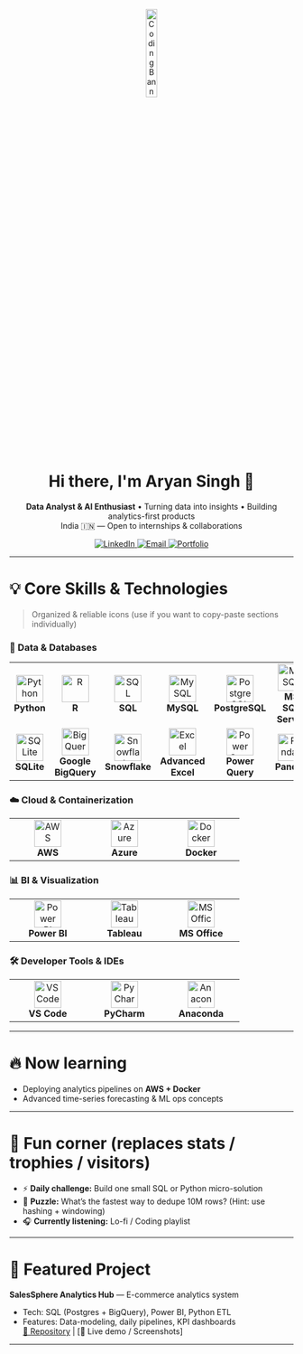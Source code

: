 <!-- ====== TOP BANNER (reliable GIF) ====== -->
<p align="center">
  <img src="https://media3.giphy.com/media/v1.Y2lkPTc5MGI3NjExaDhyMGM4MzB5ZWt2MXlwdGVnanZlM3V6N29tdnZobmtsMnlsZXFocSZlcD12MV9pbnRlcm5hbF9naWZfYnlfaWQmY3Q9Zw/EZr27ZbJwmjE9PGyLN/giphy.gif" alt="Coding Banner" width="20%"/>
</p>

<div align="center">
  <h1>Hi there, I'm <strong>Aryan Singh</strong> 👋</h1>
  <p>
    <strong>Data Analyst & AI Enthusiast</strong> • Turning data into insights • Building analytics-first products
    <br/>
    India 🇮🇳 — Open to internships & collaborations
  </p>

  <!-- Contact badges -->
  <p>
    <a href="https://linkedin.com/in/YOUR-LINKEDIN-USERNAME" target="_blank">
      <img src="https://img.shields.io/badge/LinkedIn-%230077B5.svg?style=for-the-badge&logo=linkedin&logoColor=white" alt="LinkedIn"/>
    </a>
    <a href="mailto:your.email@example.com">
      <img src="https://img.shields.io/badge/Email-D14836?style=for-the-badge&logo=gmail&logoColor=white" alt="Email"/>
    </a>
    <a href="https://your-portfolio-website.com" target="_blank">
      <img src="https://img.shields.io/badge/Portfolio-00A9A5?style=for-the-badge&logo=google-chrome&logoColor=white" alt="Portfolio"/>
    </a>
  </p>
</div>

---

# 💡 Core Skills & Technologies

> Organized & reliable icons (use if you want to copy-paste sections individually)

### 🧾 Data & Databases
<table>
  <tr>
    <td align="center" width="120">
      <img src="https://cdn.simpleicons.org/python/3776AB" width="48" height="48" alt="Python" /><br><strong>Python</strong>
    </td>
    <td align="center" width="120">
      <img src="https://cdn.simpleicons.org/r/276DC3" width="48" height="48" alt="R" /><br><strong>R</strong>
    </td>
    <td align="center" width="120">
      <img src="https://cdn.simpleicons.org/sql/FFCB2B" width="48" height="48" alt="SQL" /><br><strong>SQL</strong>
    </td>
    <td align="center" width="120">
      <img src="https://cdn.simpleicons.org/mysql/4479A1" width="48" height="48" alt="MySQL" /><br><strong>MySQL</strong>
    </td>
    <td align="center" width="120">
      <img src="https://cdn.jsdelivr.net/gh/devicons/devicon/icons/postgresql/postgresql-original.svg" width="48" height="48" alt="PostgreSQL" /><br><strong>PostgreSQL</strong>
    </td>
    <td align="center" width="120">
      <img src="https://cdn.simpleicons.org/microsoftsqlserver/CC2927" width="48" height="48" alt="MSSQL" /><br><strong>MS SQL Server</strong>
    </td>
  </tr>
  <tr>
    <td align="center" width="120">
      <img src="https://cdn.simpleicons.org/sqlite/003B57" width="48" height="48" alt="SQLite" /><br><strong>SQLite</strong>
    </td>
    <td align="center" width="120">
      <img src="https://cdn.simpleicons.org/googlebigquery/4285F4" width="48" height="48" alt="BigQuery" /><br><strong>Google BigQuery</strong>
    </td>
    <td align="center" width="120">
      <img src="https://cdn.simpleicons.org/snowflake/29B5E8" width="48" height="48" alt="Snowflake" /><br><strong>Snowflake</strong>
    </td>
    <td align="center" width="120">
      <img src="https://cdn.simpleicons.org/excel/217346" width="48" height="48" alt="Excel" /><br><strong>Advanced Excel</strong>
    </td>
    <td align="center" width="120">
      <img src="https://cdn.simpleicons.org/powerquery/1D6F42" width="48" height="48" alt="Power Query" /><br><strong>Power Query</strong>
    </td>
    <td align="center" width="120">
      <img src="https://cdn.simpleicons.org/pandas/150458" width="48" height="48" alt="Pandas" /><br><strong>Pandas</strong>
    </td>
  </tr>
</table>

### ☁️ Cloud & Containerization
<table>
  <tr>
    <td align="center" width="120">
      <img src="https://cdn.simpleicons.org/amazonaws/FF9900" width="48" height="48" alt="AWS" /><br><strong>AWS</strong>
    </td>
    <td align="center" width="120">
      <img src="https://cdn.simpleicons.org/microsoftazure/0078D4" width="48" height="48" alt="Azure" /><br><strong>Azure</strong>
    </td>
    <td align="center" width="120">
      <img src="https://cdn.jsdelivr.net/gh/devicons/devicon/icons/docker/docker-original.svg" width="48" height="48" alt="Docker" /><br><strong>Docker</strong>
    </td>
  </tr>
</table>

### 📊 BI & Visualization
<table>
  <tr>
    <td align="center" width="120">
      <img src="https://cdn.simpleicons.org/powerbi/F2C811" width="48" height="48" alt="Power BI" /><br><strong>Power BI</strong>
    </td>
    <td align="center" width="120">
      <img src="https://cdn.simpleicons.org/tableau/E97627" width="48" height="48" alt="Tableau" /><br><strong>Tableau</strong>
    </td>
    <td align="center" width="120">
      <img src="https://cdn.simpleicons.org/microsoftoffice/D83B01" width="48" height="48" alt="MS Office" /><br><strong>MS Office</strong>
    </td>
  </tr>
</table>

### 🛠 Developer Tools & IDEs
<table>
  <tr>
    <td align="center" width="120">
      <img src="https://cdn.simpleicons.org/visualstudiocode/007ACC" width="48" height="48" alt="VS Code" /><br><strong>VS Code</strong>
    </td>
    <td align="center" width="120">
      <img src="https://cdn.simpleicons.org/pycharm/000000" width="48" height="48" alt="PyCharm" /><br><strong>PyCharm</strong>
    </td>
    <td align="center" width="120">
      <img src="https://cdn.simpleicons.org/anaconda/44A833" width="48" height="48" alt="Anaconda" /><br><strong>Anaconda</strong>
    </td>
  </tr>
</table>

---

# 🔥 Now learning
- Deploying analytics pipelines on **AWS + Docker**  
- Advanced time-series forecasting & ML ops concepts

---

# 🎲 Fun corner (replaces stats / trophies / visitors)
- ⚡ **Daily challenge:** Build one small SQL or Python micro-solution  
- 🧩 **Puzzle:** What’s the fastest way to dedupe 10M rows? (Hint: use hashing + windowing)  
- 🎧 **Currently listening:** Lo-fi / Coding playlist

---

# 📌 Featured Project
**SalesSphere Analytics Hub** — E-commerce analytics system  
- Tech: SQL (Postgres + BigQuery), Power BI, Python ETL  
- Features: Data-modeling, daily pipelines, KPI dashboards  
[🔗 Repository](https://github.com/YOUR-USERNAME/salessphere-analytics-hub) | [🔗 Live demo / Screenshots]

---



